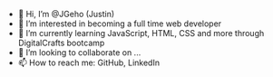 - 👋 Hi, I’m @JGeho (Justin)
- 👀 I’m interested in becoming a full time web developer
- 🌱 I’m currently learning JavaScript, HTML, CSS and more through DigitalCrafts bootcamp
- 💞️ I’m looking to collaborate on ...
- 📫 How to reach me: GitHub, LinkedIn

<!---
JGeho/JGeho is a ✨ special ✨ repository because its `README.md` (this file) appears on your GitHub profile.
You can click the Preview link to take a look at your changes.
--->
